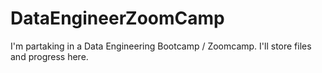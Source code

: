 # DataEngineerZoomCamp

I'm partaking in a Data Engineering Bootcamp / Zoomcamp. I'll store files and progress here.
